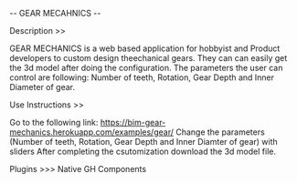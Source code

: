 -- GEAR MECAHNICS --

Description >>

GEAR MECHANICS is a web based application for hobbyist and Product developers to custom design theechanical gears. They can can easily get the 3d model after doing the configuration. The parameters the user can control are following: Number of teeth, Rotation, Gear Depth and Inner Diameter of gear.

Use Instructions >>

Go to the following link: https://bim-gear-mechanics.herokuapp.com/examples/gear/ Change the parameters (Number of teeth, Rotation, Gear Depth and Inner Diamter of gear) with sliders After completing the csutomization download the 3d model file.

Plugins >>> Native GH Components
